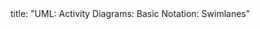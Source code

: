 <frontmatter>
title: "UML: Activity Diagrams: Basic Notation: Swimlanes"
</frontmatter>

<include src="navbar.md" boilerplate />

<include src="unit-inPage-asFlat.md" boilerplate />